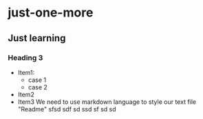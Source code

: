 # just-one-more
## Just learning
### Heading 3
- Item1:
  - case 1
  - case 2
- Item2
- Item3
We need to use markdown language to style our text file "Readme"
sfsd sdf sd ssd sf sd sd
